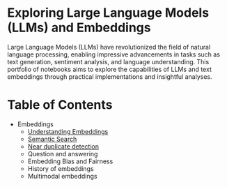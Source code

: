 # Exploring Large Language Models (LLMs) and Embeddings
Large Language Models (LLMs) have revolutionized the field of natural language processing, enabling impressive advancements in tasks such as text generation, sentiment analysis, and language understanding. This portfolio of notebooks aims to explore the capabilities of LLMs and text embeddings through practical implementations and insightful analyses.

# Table of Contents
- Embeddings
  - [Understanding Embeddings](https://github.com/RyanCodrai/llm-cookbook/blob/main/embedding_notebooks/Understanding%20embeddings.ipynb)
  - [Semantic Search](https://github.com/RyanCodrai/llm-cookbook/blob/main/embedding_notebooks/Semantic%20search.ipynb)
  - [Near duplicate detection](https://github.com/RyanCodrai/llm-essentials/blob/main/embedding_notebooks/Near%20duplicate%20detection.ipynb)
  - Question and answering
  - Embedding Bias and Fairness
  - History of embeddings
  - Multimodal embeddings
